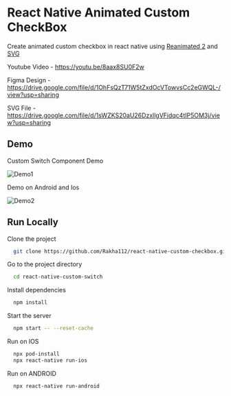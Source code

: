# React Native Animated Custom CheckBox

Create animated custom checkbox in react native using [Reanimated 2](https://docs.swmansion.com/react-native-reanimated/) and [SVG](https://github.com/react-native-svg/react-native-svg)

Youtube Video - https://youtu.be/8aax8SU0F2w

Figma Design - https://drive.google.com/file/d/1OhFsQzT71W5tZxdOcVTowvsCc2eGWQL-/view?usp=sharing

SVG File - https://drive.google.com/file/d/1sWZKS20aU26DzxllgVFidqc4tIP5OM3j/view?usp=sharing

## Demo

Custom Switch Component Demo

![Demo1](https://github.com/Rakha112/react-native-animation/tree/main/src/02-React-Native-Custom-Checkbox/Demo1.gif)

Demo on Android and Ios

![Demo2](https://github.com/Rakha112/react-native-animation/tree/main/src/02-React-Native-Custom-Checkbox/Demo2.gif)

## Run Locally

Clone the project

```bash
  git clone https://github.com/Rakha112/react-native-custom-checkbox.git
```

Go to the project directory

```bash
  cd react-native-custom-switch
```

Install dependencies

```bash
  npm install
```

Start the server

```bash
  npm start -- --reset-cache
```

Run on IOS

```bash
  npx pod-install
  npx react-native run-ios
```

Run on ANDROID

```bash
  npx react-native run-android
```
